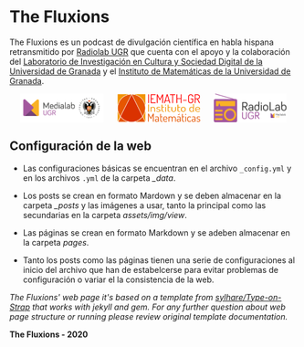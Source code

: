 # The Fluxions

The Fluxions es un podcast de divulgación científica en habla hispana retransmitido por <a href="https://medialab.ugr.es/radiolab" target="_blank">Radiolab UGR</a> que cuenta con el apoyo y la colaboración del <a href="https://medialab.ugr.es" target="_blank">Laboratorio de Investigación en Cultura y Sociedad Digital de la Universidad de Granada</a> y el <a href="http://iemath.ugr.es" target="_blank">Instituto de Matemáticas de la Universidad de Granada</a>.

<p align="center">
<a href="https://medialab.ugr.es" target="_blank"><img src="https://raw.githubusercontent.com/thefluxions/thefluxions.github.io/master/assets/img/archive/logo-MedialabUGR.png" height="50" align="center"></a> &nbsp; &nbsp; &nbsp;<a href="http://iemath.ugr.es" target="_blank"><img src="https://raw.githubusercontent.com/thefluxions/thefluxions.github.io/master/assets/img/archive/logo-IEMathGR.png" height="50" align="center"></a> &nbsp; &nbsp; &nbsp;<a href="https://medialab.ugr.es/radiolab" target="_blank"><img src="https://raw.githubusercontent.com/thefluxions/thefluxions.github.io/master/assets/img/archive/logo-RadiolabUGR.png" height="50" align="center"></a>
</p>

## Configuración de la web

* Las configuraciones básicas se encuentran en el archivo `_config.yml` y en los archivos `.yml` de la carpeta *_data*.

* Los posts se crean en formato Mardown y se deben almacenar en la carpeta *_posts* y las imágenes a usar, tanto la principal como las secundarias en la carpeta *assets/img/view*.

* Las páginas se crean en formato Markdown y se adeben almacenar en la carpeta *pages*.

* Tanto los posts como las páginas tienen una serie de configuraciones al inicio del archivo que han de estabelcerse para evitar problemas de configuración o variar el la consistencia de la web.

*The Fluxions' web page it's based on a template from [sylhare/Type-on-Strap](https://github.com/sylhare/Type-on-Strap) that works with jekyll and gem. For any further question about web page structure or running please review original template documentation.*

**The Fluxions - 2020**